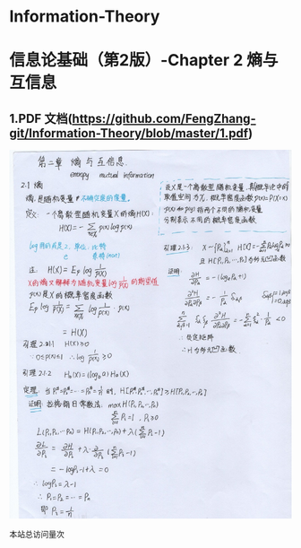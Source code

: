 # Information-Theory
# 信息论基础（第2版）-Chapter 2 熵与互信息
## 1.PDF 文档(https://github.com/FengZhang-git/Information-Theory/blob/master/1.pdf)
![](https://github.com/FengZhang-git/Information-Theory/blob/master/1.jpeg)

<span id="busuanzi_container_site_pv">
    本站总访问量<span id="busuanzi_value_site_pv"></span>次
</span>
